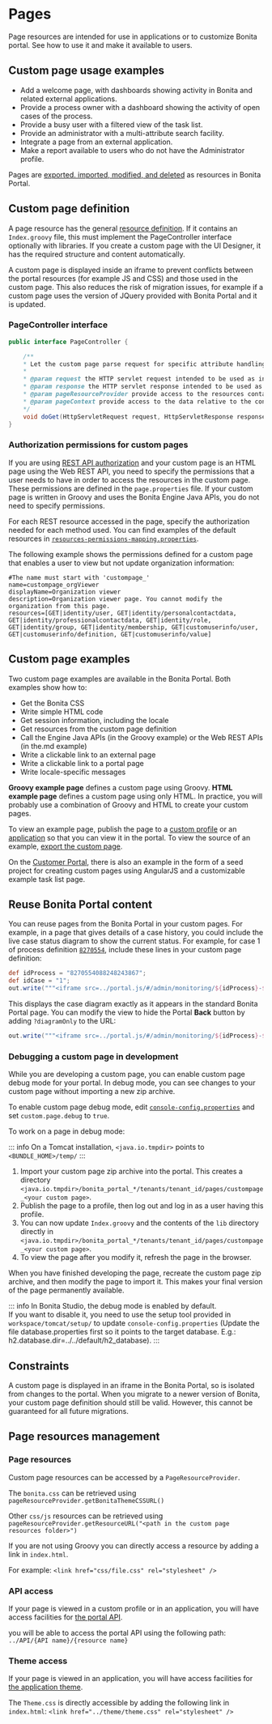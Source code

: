 # Pages

Page resources are intended for use in applications or to customize Bonita portal. See how to
use it and make it available to users. 

## Custom page usage examples

- Add a welcome page, with dashboards showing activity in Bonita and related external applications.
- Provide a process owner with a dashboard showing the activity of open cases of the process.
- Provide a busy user with a filtered view of the task list.
- Provide an administrator with a multi-attribute search facility.
- Integrate a page from an external application.
- Make a report available to users who do not have the Administrator profile.

Pages are [exported. imported, modified, and deleted](resource-management.md) as resources in Bonita Portal. 

## Custom page definition

A page resource has the general [resource definition](resource-management.md). 
If it contains an `Index.groovy` file, this must implement the PageController interface optionally with libraries. 
If you create a custom page with the UI Designer, it has the required structure and content automatically.

A custom page is displayed inside an iframe to prevent conflicts between the portal resources (for example JS and CSS) and those used in the custom page. 
This also reduces the risk of migration issues, for example if a custom page uses the version of JQuery provided with Bonita Portal and it is updated.

### PageController interface

```java
public interface PageController {

    /**
    * Let the custom page parse request for specific attribute handling.
    *
    * @param request the HTTP servlet request intended to be used as in a servlet
    * @param response the HTTP servlet response intended to be used as in a servlet
    * @param pageResourceProvider provide access to the resources contained in the custom page zip
    * @param pageContext provide access to the data relative to the context in which the custom page is displayed
    */
    void doGet(HttpServletRequest request, HttpServletResponse response, PageResourceProvider pageResourceProvider, PageContext pageContext);
}
```

### Authorization permissions for custom pages

If you are using [REST API authorization](rest-api-authorization.md) and your custom page is an HTML page using the Web REST API, 
you need to specify the permissions that a user needs to have in order to access the resources in the custom page. 
These permissions are defined in the `page.properties` file. If your custom page is written in Groovy and uses the Bonita Engine Java APIs, you do not need to specify permissions.

For each REST resource accessed in the page, specify the authorization needed for each method used.
You can find examples of the default resources in [`resources-permissions-mapping.properties`](BonitaBPM_platform_setup.md).

The following example shows the permissions defined for a custom page that enables a user to view but not update organization information:

```
#The name must start with 'custompage_'
name=custompage_orgViewer
displayName=Organization viewer
description=Organization viewer page. You cannot modify the organization from this page.
resources=[GET|identity/user, GET|identity/personalcontactdata, GET|identity/professionalcontactdata, GET|identity/role, GET|identity/group, GET|identity/membership, GET|customuserinfo/user, GET|customuserinfo/definition, GET|customuserinfo/value] 
```

## Custom page examples

Two custom page examples are available in the Bonita Portal. Both examples show how to:

- Get the Bonita CSS
- Write simple HTML code
- Get session information, including the locale
- Get resources from the custom page definition
- Call the Engine Java APIs (in the Groovy example) or the Web REST APIs (in the.md example)
- Write a clickable link to an external page
- Write a clickable link to a portal page
- Write locale-specific messages

**Groovy example page** defines a custom page using Groovy. 
**HTML example page** defines a custom page using only HTML. 
In practice, you will probably use a combination of Groovy and HTML to create your custom pages.

To view an example page, publish the page to a [custom profile](custom-profiles.md) or an [application](applications.md) so that you can view it in the portal. To view the source of an example, [export the custom page](resource-management.md#export).

On the [Customer Portal](https://customer.bonitasoft.com/), there is also an example in the form of a seed project for creating custom pages using AngularJS and a customizable example task list page.

## Reuse Bonita Portal content

You can reuse pages from the Bonita Portal in your custom pages. For example, in a page that gives details of a case history, you could include the live case status diagram to show the current status. For example, for case 1 of process definition [`8270554`](https://github.com/bonitasoft/bonita-doc/commit/8270554088248243867), include these lines in your custom page definition:

```groovy
def idProcess = "8270554088248243867";
def idCase = "1";
out.write("""<iframe src=../portal.js/#/admin/monitoring/${idProcess}-${idCase}" style="width:100%; height:100%"></iframe>""");
```

This displays the case diagram exactly as it appears in the standard Bonita Portal page. You can modify the view to hide the Portal **Back** button by adding `?diagramOnly` to the URL:

```groovy
out.write("""<iframe src=../portal.js/#/admin/monitoring/${idProcess}-${idCase}?diagramOnly}" style="width:100%; height:100%"></iframe>""");
```

### Debugging a custom page in development

While you are developing a custom page, you can enable custom page debug mode for your portal. In debug mode, you can see changes to your custom page without importing a new zip archive.

To enable custom page debug mode, edit [`console-config.properties`](BonitaBPM_platform_setup.md) and set `custom.page.debug` to `true`.

To work on a page in debug mode:

::: info
On a Tomcat installation, `<java.io.tmpdir>` points to `<BUNDLE_HOME>/temp/`
:::

1. Import your custom page zip archive into the portal. This creates a directory `<java.io.tmpdir>/bonita_portal_*/tenants/tenant_id/pages/custompage_<your custom page>`.
2. Publish the page to a profile, then log out and log in as a user having this profile.
3. You can now update `Index.groovy` and the contents of the `lib` directory directly in `<java.io.tmpdir>/bonita_portal_*/tenants/tenant_id/pages/custompage_<your custom page>`.
4. To view the page after you modify it, refresh the page in the browser.

When you have finished developing the page, recreate the custom page zip archive, and then modify the page to import it. This makes your final version of the page permanently available.

::: info
In Bonita Studio, the debug mode is enabled by default.  
If you want to disable it, you need to use the setup tool provided in `workspace/tomcat/setup/` to update `console-config.properties` (Update the file database.properties first so it points to the target database. E.g.: h2.database.dir=../../default/h2_database).
:::

## Constraints

A custom page is displayed in an iframe in the Bonita Portal, so is isolated from changes to the portal. 
When you migrate to a newer version of Bonita, your custom page definition should still be valid. 
However, this cannot be guaranteed for all future migrations.

## Page resources management

### Page resources

Custom page resources can be accessed by a `PageResourceProvider`.

The `bonita.css` can be retrieved using `pageResourceProvider.getBonitaThemeCSSURL()`

Other `css/js` resources can be retrieved using `pageResourceProvider.getResourceURL("<path in the custom page resources folder>")`

If you are not using Groovy you can directly access a resource by adding a link in `index.html`.

For example: `<link href="css/file.css" rel="stylesheet" />`

### API access

If your page is viewed in a custom profile or in an application, you will have access facilities for [the portal API](rest-api-overview.md).

you will be able to access the portal API using the following path: `../API/{API name}/{resource name}`

### Theme access

If your page is viewed in an application, you will have access facilities for [the application theme](applications.md).

The `Theme.css` is directly accessible by adding the following link in `index.html`: `<link href="../theme/theme.css" rel="stylesheet" />`
